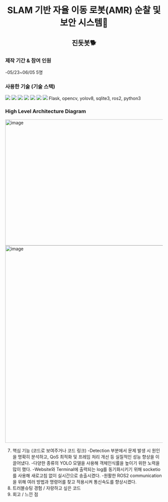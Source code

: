 <h1 align="center">SLAM 기반 자율 이동 로봇(AMR) 순찰 및 보안 시스템🚒 </h1>

<h2 align="center">진돗봇🐕 </h2>

### 제작 기간 & 참여 인원
-05/23~06/05  5명
### 사용한 기술 (기술 스택)    
<img src="https://img.shields.io/badge/python-blue?style=for-the-badge&logo=python&logoColor=white">   <img src="https://img.shields.io/badge/ROS2-black?style=for-the-badge&logo=ros&logoColor=#22314E">   <img src="https://img.shields.io/badge/OpenCV-5C3EE8?style=for-the-badge&logo=opencv&logoColor=white">   <img src="https://img.shields.io/badge/YOLO-111F68?style=for-the-badge&logo=yolo&logoColor=white">   <img src="https://img.shields.io/badge/socket.io-010101?style=for-the-badge&logo=socket.io&logoColor=white">    <img src="https://img.shields.io/badge/SQLite-003B57?style=for-the-badge&logo=sqlite&logoColor=white">   <img src="https://img.shields.io/badge/Flask-3BABC3?style=for-the-badge&logo=flask&logoColor=white">   Flask, opencv, yolov8, sqlite3, ros2, python3
### High Level Architecture Diagram
<img width="517" height="403" alt="image" src="https://github.com/user-attachments/assets/759cdf71-ec8d-481c-89d0-11d668ce095e" />
<img width="589" height="631" alt="image" src="https://github.com/user-attachments/assets/dc6041c8-99e5-498e-8070-7d7f6ead9118" />


7. 핵심 기능 (코드로 보여주거나 코드 링크)
   -Detection 부분에서 문제 발생 시 원인을 명확히 분석하고,
    QoS 최적화 및 프레임 처리 개선 등 실질적인 성능 향상을
    이끌어냈다.
   -다양한 종류의 YOLO 모델을 사용해 객체인식률을 높이기
    위한 노력을 많이 했다.
   -Website와 Terminal에 출력되는 log를 동기화시키기 위해
    socketio를 사용해 새로고침 없이 실시간으로 송출시켰다.
   -원활한 ROS2 communication을 위해 여러 방법과
    명령어를 찾고 적용시켜 통신속도를 향상시켰다.
8. 트러블슈팅 경험 / 자랑하고 싶은 코드 
9. 회고 / 느낀 점
